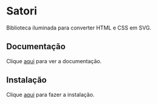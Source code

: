 # Satori

Biblioteca iluminada para converter HTML e CSS em SVG.

## Documentação

Clique [aqui](https://github.com/vercel/satori) para ver a documentação.

## Instalação

Clique [aqui](https://www.npmjs.com/package/satori) para fazer a instalação.
